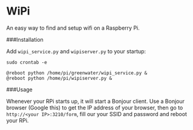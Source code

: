 WiPi
====

An easy way to find and setup wifi on a Raspberry Pi. 

###Installation

Add `wipi_service.py` and `wipiserver.py` to your startup: 
    
    sudo crontab -e

    @reboot python /home/pi/greenwater/wipi_service.py &
    @reboot python /home/pi/wipiserver.py &

###Usage

Whenever your RPi starts up, it will start a Bonjour client. Use a Bonjour browser (Google this) to get the IP address of your browser, then go to `http://<your IP>:3210/form`, fill our your SSID and password and reboot your RPi. 
